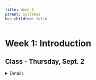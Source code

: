 ```yaml
---
title: Week 1
parent: Syllabus
has_children: false
---
```


# Week 1: Introduction

<!-- ########################################################################### -->

## Class - Thursday, Sept. 2

<details closed markdown="block">

## Overview

### Main course resources

We will use three main resources for the course:

+ [**Brightspace**](https://brightspace.nyu.edu/d2l/home/79522){: target="blank"}
  - Quizzes and Homeworks will be posted here.

+ [**XDASI 2021 Website**](https://kriscgun.github.io/xdasi-bio-2021/){: target="blank"}
  - Syllabus (class notes, exercises) and Resources will be posted here.
  - Look here for weekly class notes, exercises, background reading, and homework announcements.

+ [**XDASI 2021 Slack Workspace**](https://join.slack.com/t/xdasi2021/shared_invite/zt-uxa4y9cx-L8UGZk4pdXpmOtLIYSQEyQ){: target="blank"}
  - We will use this for rapid communication among members of the class and the instructors.
  - Post questions, comments, helpful links, etc. here.
  - Share with the whole class or individual students or instructors.

### Course format, grading, academic integrity


## Basic concepts in statistics

1. What is the field of statistics about?
2. What kinds of questions do we ask?
3. What kinds of studies can we perform?
4. Basic data types and variables


## A brief introduction to reproducible workflows in data science

+ [Reproducible Science](https://kriscgun.github.io/xdasi-bio-2021/best_practices/){: target="blank"}


## R and RStudio: Introduction

+ [R, RStudio Basics](https://kriscgun.github.io/xdasi-bio-2021/r_resources/1_r_rstudio/){: target="blank"}
  + Installing R/Rstudio
  + Interfacing with R
  + RStudio Session Management
  + See [R Resources](https://kriscgun.github.io/xdasi-bio-2021/r_resources/){: target="blank"} pages for links to additional learning resources

+ [R Markdown slides](Class_2021.09.02/R_Markdown_Intro.html){: target="blank"}
  + See the [R Markdowns](https://kriscgun.github.io/xdasi-bio-2021/r_resources/1_r_rstudio/5_r_markdown.html){: target="blank"} page for cheatsheets, quick guides, and other resources

---

**TAKE A BREAK!!!**

---

## R coding: Basics and Tutorial

+ Files: [HTML](Class_2021.09.02/Exercise_RDataStructures.html){: target="blank"} - [RMD](https://kriscgun.github.io/xdasi-bio-2021/syllabus/week_01_Intro/Class_2021.09.02/Exercise_RDataStructures.Rmd)

</details>

<!-- ########################################################################### -->
